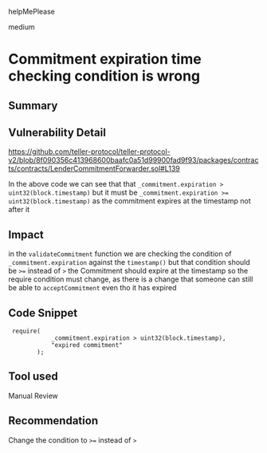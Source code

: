 helpMePlease

medium

# Commitment expiration time checking condition is wrong

## Summary

## Vulnerability Detail
https://github.com/teller-protocol/teller-protocol-v2/blob/8f090356c413968600baafc0a51d99900fad9f93/packages/contracts/contracts/LenderCommitmentForwarder.sol#L139

In the above code we can see that that `_commitment.expiration > uint32(block.timestamp)` but it must be `_commitment.expiration >= uint32(block.timestamp)` as the commitment expires at the timestamp not after it

## Impact
in the `validateCommitment` function we are checking the condition of ` _commitment.expiration` against the `timestamp()` but that condition should be `>=` instead of `>` 
the Commitment should expire at the timestamp so the require condition must change, as there is a change that someone can still be able to `acceptCommitment` even tho it has expired


## Code Snippet
```solidity
 require(
            _commitment.expiration > uint32(block.timestamp), 
            "expired commitment"
        );
```

## Tool used

Manual Review

## Recommendation
Change the condition to `>=` instead of `>`

